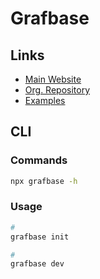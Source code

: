 # Grafbase

## Links

- [Main Website](https://grafbase.com/)
- [Org. Repository](https://github.com/grafbase)
- [Examples](https://github.com/grafbase/grafbase/tree/main/examples)

## CLI

### Commands

```sh
npx grafbase -h
```

### Usage

```sh
#
grafbase init

#
grafbase dev
```
